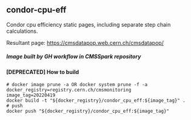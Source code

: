 ## condor-cpu-eff

Condor cpu efficiency static pages, including separate step chain calculations.

Resultant page: https://cmsdatapop.web.cern.ch/cmsdatapop/

##### Image built by GH workflow in CMSSpark repository

#### [DEPRECATED] How to build

```shell
# docker image prune -a OR docker system prune -f -a
docker_registry=registry.cern.ch/cmsmonitoring
image_tag=20220419
docker build -t "${docker_registry}/condor_cpu_eff:${image_tag}" .
# push
docker push "${docker_registry}/condor_cpu_eff:${image_tag}"
```
